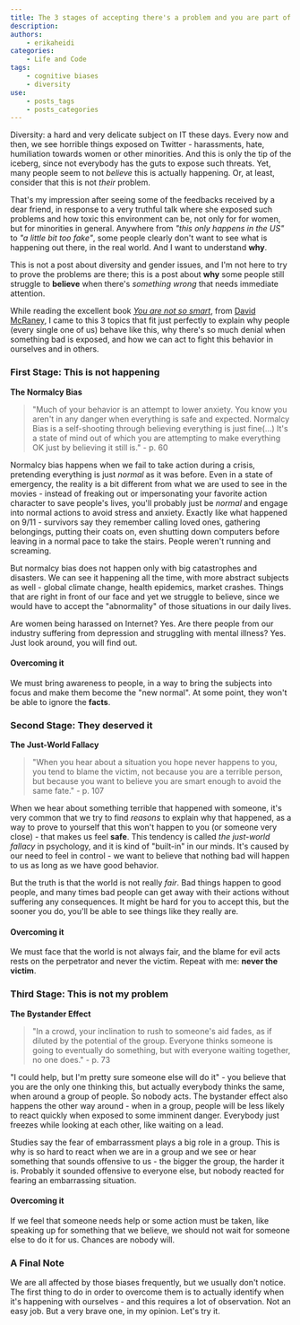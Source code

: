 ```yaml
---
title: The 3 stages of accepting there's a problem and you are part of it
description: 
authors:
    - erikaheidi
categories:
    - Life and Code
tags:
    - cognitive biases
    - diversity
use:
    - posts_tags
    - posts_categories
---
```


Diversity: a hard and very delicate subject on IT these days. Every now and then, we see horrible things exposed on Twitter - harassments, hate, humiliation towards women or other minorities. And this is only the tip of the iceberg, since not everybody has the guts to expose such threats. Yet, many people seem to not _believe_ this is actually happening. Or, at least, consider that this is not _their_ problem.

That's my impression after seeing some of the feedbacks received by a dear friend, in response to a very truthful talk where she exposed such problems and how toxic this environment can be, not only for for women, but for minorities in general. Anywhere from _"this only happens in the US"_ to _"a little bit too fake"_, some people clearly don't want to see what is happening out there, in the real world. And I want to understand **why**.

This is not a post about diversity and gender issues, and I'm not here to try to prove the problems are there; this is a post about **why** some people still struggle to **believe** when there's _something wrong_ that needs immediate attention.

While reading the excellent book _[You are not so smart](http://www.amazon.co.uk/You-are-Not-So-Smart/dp/1851689397/ref=sr_1_1?s=books&ie=UTF8&qid=1409586207&sr=1-1&keywords=you+are+not+so+smart)_, from [David McRaney](http://youarenotsosmart.com/), I came to this 3 topics that fit just perfectly to explain why people (every single one of us) behave like this, why there's so much denial when something bad is exposed, and how we can act to fight this behavior in ourselves and in others.

### First Stage: This is not happening
**The Normalcy Bias**

> "Much of your behavior is an attempt to lower anxiety. You know you aren't in any danger when everything is safe and expected. Normalcy Bias is a self-shooting through believing everything is just fine(...) It's a state of mind out of which you are attempting to make everything OK just by believing it still is." - p. 60

Normalcy bias happens when we fail to take action during a crisis, pretending everything is just _normal_ as it was before. Even in a state of emergency, the reality is a bit different from what we are used to see in the movies - instead of freaking out or impersonating your favorite action character to save people's lives, you'll probably just be _normal_ and engage into normal actions to avoid stress and anxiety. Exactly like what happened on 9/11 - survivors say they remember calling loved ones, gathering belongings, putting their coats on, even shutting down computers before leaving in a normal pace to take the stairs. People weren't running and screaming. 

But normalcy bias does not happen only with big catastrophes and disasters. We can see it happening all the time, with more abstract subjects as well - global climate change, health epidemics, market crashes. Things that are right in front of our face and yet we struggle to believe, since we would have to accept the "abnormality" of those situations in our daily lives. 

Are women being harassed on Internet? Yes. Are there people from our industry suffering from depression and struggling with mental illness? Yes. Just look around, you will find out.

#### Overcoming it
We must bring awareness to people, in a way to bring the subjects into focus and make them become the "new normal". At some point, they won't be able to ignore the **facts**.

### Second Stage: They deserved it
**The Just-World Fallacy**

> "When you hear about a situation you hope never happens to you, you tend to blame the victim, not because you are a terrible person, but because you want to believe you are smart enough to avoid the same fate." - p. 107

When we hear about something terrible that happened with someone, it's very common that we try to find _reasons_ to explain why that happened, as a way to prove to yourself that this won't happen to you (or someone very close) - that makes us feel **safe**. This tendency is called _the just-world fallacy_ in psychology, and it is kind of "built-in" in our minds. It's caused by our need to feel in control - we want to believe that nothing bad will happen to us as long as we have good behavior. 

But the truth is that the world is not really _fair_. Bad things happen to good people, and many times bad people can get away with their actions without suffering any consequences. It might be hard for you to accept this, but the sooner you do, you'll be able to see things like they really are.

#### Overcoming it

We must face that the world is not always fair, and the blame for evil acts rests on the perpetrator and never the victim. Repeat with me: **never the victim**.

### Third Stage: This is not my problem
**The Bystander Effect**

> "In a crowd, your inclination to rush to someone's aid fades, as if diluted by the potential of the group. Everyone thinks someone is going to eventually do something, but with everyone waiting together, no one does." - p. 73

"I could help, but I'm pretty sure someone else will do it" - you believe that you are the only one thinking this, but actually everybody thinks the same, when around a group of people. So nobody acts. The bystander effect also happens the other way around - when in a group, people will be less likely to react quickly when exposed to some imminent danger. Everybody just freezes while looking at each other, like waiting on a lead.

Studies say the fear of embarrassment plays a big role in a group. This is why is so hard to react when we are in a group and we see or hear something that sounds offensive to us - the bigger the group, the harder it is. Probably it sounded offensive to everyone else, but nobody reacted for fearing an embarrassing situation.

#### Overcoming it

If we feel that someone needs help or some action must be taken, like speaking up for something that we believe, we should not wait for someone else to do it for us. Chances are nobody will.

### A Final Note

We are all affected by those biases frequently, but we usually don't notice. The first thing to do in order to overcome them is to actually identify when it's happening with ourselves - and this requires a lot of observation. Not an easy job. But a very brave one, in my opinion. Let's try it.
